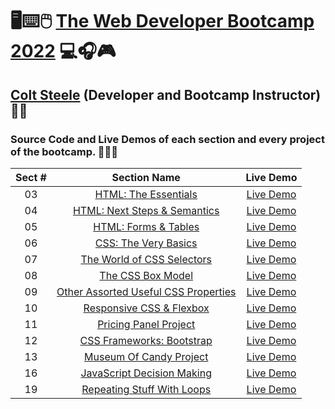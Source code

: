 # 🖥️⌨️🖱️ [The Web Developer Bootcamp 2022](https://www.udemy.com/course/the-web-developer-bootcamp) 💻🎧🎮

## [Colt Steele](https://www.linkedin.com/in/coltsteele) (Developer and Bootcamp Instructor) 👨‍🏫

### Source Code and Live Demos of each section and every project of the bootcamp. 👨🏽‍💻

| Sect # |                                                                Section Name                                                                |                               Live Demo                                |
| :----: | :----------------------------------------------------------------------------------------------------------------------------------------: | :--------------------------------------------------------------------: |
|   03   |                 [HTML: The Essentials](https://github.com/ajfm88/web-developer-bootcamp/tree/main/03-html-the-essentials)                  |         [Live Demo](https://html-the-essentials.onrender.com)          |
|   04   |               [HTML: Next Steps & Semantics](https://github.com/ajfm88/web-developer-bootcamp/tree/main/04-html-next-steps)                |           [Live Demo](https://html-next-steps.onrender.com)            |
|   05   |                [HTML: Forms & Tables](https://github.com/ajfm88/web-developer-bootcamp/tree/main/05-html-forms-and-tables)                 |        [Live Demo](https://html-forms-and-tables.onrender.com)         |
|   06   |                 [CSS: The Very Basics](https://github.com/ajfm88/web-developer-bootcamp/tree/main/06-css-the-very-basics)                  |         [Live Demo](https://css-the-very-basics.onrender.com)          |
|   07   |           [The World of CSS Selectors](https://github.com/ajfm88/web-developer-bootcamp/tree/main/07-the-world-of-css-selectors)           |      [Live Demo](https://the-world-of-css-selectors.onrender.com)      |
|   08   |                    [The CSS Box Model](https://github.com/ajfm88/web-developer-bootcamp/tree/main/08-the-css-box-model)                    |          [Live Demo](https://the-css-box-model.onrender.com)           |
|   09   | [Other Assorted Useful CSS Properties](https://github.com/ajfm88/web-developer-bootcamp/tree/main/09-other-assorted-useful-css-properties) | [Live Demo](https://other-assorted-useful-css-properties.onrender.com) |
|   10   |            [Responsive CSS & Flexbox](https://github.com/ajfm88/web-developer-bootcamp/tree/main/10-responsive-css-and-flexbox)            |      [Live Demo](https://responsive-css-and-flexbox.onrender.com)      |
|   11   |                [Pricing Panel Project](https://github.com/ajfm88/web-developer-bootcamp/tree/main/11-pricing-panel-project)                |        [Live Demo](https://pricing-panel-project.onrender.com)         |
|   12   |            [CSS Frameworks: Bootstrap](https://github.com/ajfm88/web-developer-bootcamp/tree/main/12-css-frameworks-bootstrap)             |       [Live Demo](https://css-frameworks-bootstrap.onrender.com)       |
|   13   |              [Museum Of Candy Project](https://github.com/ajfm88/web-developer-bootcamp/tree/main/13-museum-of-candy-project)              |           [Live Demo](https://museum-of-candy.onrender.com)            |
|   16   |           [JavaScript Decision Making](https://github.com/ajfm88/web-developer-bootcamp/tree/main/16-javascript-decision-making)           |      [Live Demo](https://javascript-decision-making.onrender.com)      |
|   19   |           [Repeating Stuff With Loops](https://github.com/ajfm88/web-developer-bootcamp/tree/main/19-repeating-stuff-with-loops)           |      [Live Demo](https://repeating-stuff-with-loops.onrender.com)      |

